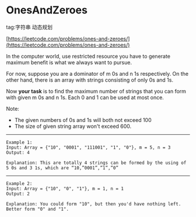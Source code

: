 # OnesAndZeroes #

tag:字符串 动态规划

[https://leetcode.com/problems/ones-and-zeroes/](https://leetcode.com/problems/ones-and-zeroes/)

In the computer world, use restricted resource you have to generate maximum benefit is what we always want to pursue.

For now, suppose you are a dominator of m 0s and n 1s respectively. On the other hand, there is an array with strings consisting of only 0s and 1s.

Now **your task** is to find the maximum number of strings that you can form with given m 0s and n 1s. Each 0 and 1 can be used at most once.

Note:

- The given numbers of 0s and 1s will both not exceed 100
- The size of given string array won't exceed 600.

---

	Example 1:
	Input: Array = {"10", "0001", "111001", "1", "0"}, m = 5, n = 3
	Output: 4
	
	Explanation: This are totally 4 strings can be formed by the using of 5 0s and 3 1s, which are “10,”0001”,”1”,”0”

---

	Example 2:
	Input: Array = {"10", "0", "1"}, m = 1, n = 1
	Output: 2
	
	Explanation: You could form "10", but then you'd have nothing left. Better form "0" and "1".


